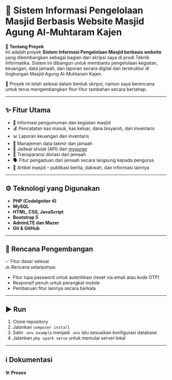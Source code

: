 # 🕌 Sistem Informasi Pengelolaan Masjid Berbasis Website Masjid Agung Al-Muhtaram Kajen

📌 **Tentang Proyek**  
Ini adalah proyek **Sistem Informasi Pengelolaan Masjid berbasis website** yang dikembangkan sebagai bagian dari skripsi saya di prodi Teknik Informatika. Sistem ini dibangun untuk membantu pengelolaan kegiatan, keuangan, data jamaah, dan laporan secara digital dan terstruktur di lingkungan Masjid Agung Al-Muhtaram Kajen.

📅 Proyek ini telah selesai dalam bentuk skripsi, namun saya berencana untuk terus mengembangkan fitur-fitur tambahan secara bertahap.

---

## ✨ Fitur Utama
- 🔔 Informasi pengumuman dan kegiatan masjid  
- 💰 Pencatatan kas masuk, kas keluar, dana bisyaroh, dan inventaris  
- 📊 Laporan keuangan dan inventaris  
- 👥 Manajemen data takmir dan jamaah  
- 📅 Jadwal sholat (API) dari [myquran](https://api.myquran.com)  
- 🧾 Transparansi donasi dari jemaah  
- 🗣️ Fitur pengaduan dari jemaah secara langsung kepada pengurus  
- 📰 Artikel masjid – publikasi berita, dakwah, dan informasi lainnya


---

## ⚙️ Teknologi yang Digunakan
- **PHP (CodeIgniter 4)**
- **MySQL**
- **HTML, CSS, JavaScript**
- **Bootstrap 5**
- **AdminLTE dan Mazer**
- **Git & GitHub**

---

## 🚀 Rencana Pengembangan
✅ Fitur dasar selesai  
🔜 Rencana selanjutnya:
- Fitur lupa password untuk autentikasi (reset via email atau kode OTP)
- Responsif penuh untuk perangkat mobile
- Pembaruan fitur lainnya secara berkala

---

## ▶️ Run

1. Clone repository
2. Jalankan `composer install`
3. Salin `.env.example` menjadi `.env` lalu sesuaikan konfigurasi database
4. Jalankan `php spark serve` untuk memulai server lokal

---

## ℹ️ Dokumentasi
🛠️ **Proses** 